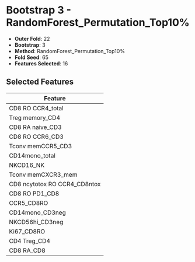 # Bootstrap 3 - RandomForest_Permutation_Top10%

- **Outer Fold**: 22
- **Bootstrap**: 3
- **Method**: RandomForest_Permutation_Top10%
- **Fold Seed**: 65
- **Features Selected**: 16

## Selected Features

| Feature |
|---------|
| CD8 RO CCR4_total |
| Treg memory_CD4 |
| CD8 RA naive_CD3 |
| CD8 RO CCR6_CD3 |
| Tconv memCCR5_CD3 |
| CD14mono_total |
| NKCD16_NK |
| Tconv memCXCR3_mem |
| CD8 ncytotox RO CCR4_CD8ntox |
| CD8 RO PD1_CD8 |
| CCR5_CD8RO |
| CD14mono_CD3neg |
| NKCD56hi_CD3neg |
| Ki67_CD8RO |
| CD4 Treg_CD4 |
| CD8 RA_CD8 |

